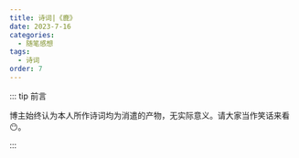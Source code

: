 ```yaml
---
title: 诗词|《鹿》
date: 2023-7-16
categories: 
  - 随笔感想
tags: 
  - 诗词
order: 7
---
```


::: tip 前言

 博主始终认为本人所作诗词均为消遣的产物，无实际意义。请大家当作笑话来看😶。

:::

<Poem t="《鹿》" :p="['百灵余音探春木','幽风冬渡','嗅遍初春不食苦','饮溪泉 食草树','本是林中鹿','悠心自在清闲漫步','看尽青山绿水','不识人间与情物','','遥望山川何面目','日落日出','踏松残雪寻梅路','娇小身 繁枝角','惹得花来护','星月将沉却留夜幕','不觉回眸盼顾','此情叶下月明处']"/>
